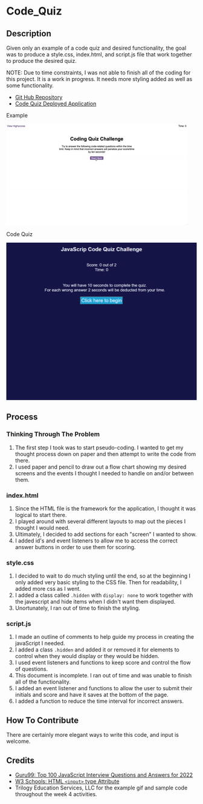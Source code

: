 # Code_Quiz


## Description

Given only an example of a code quiz and desired functionality, the goal was to produce a style.css, index.html, and script.js file that work together to produce the desired quiz.

NOTE: Due to time constraints, I was not able to finish all of the coding for this project. It is a work in progress. It needs more styling added as well as some functionality.

- [Git Hub Repository](https://github.com/areitan/Code_Quiz)
- [Code Quiz Deployed Application](https://areitan.github.io/Code_Quiz/)


Example

![Code Quiz Example](/assets/images/04-web-apis-homework-demo.gif)

Code Quiz

![Code Quiz Screenshot](/assets/images/code_quiz_screenshot.png)


## Process

### Thinking Through The Problem

1. The first step I took was to start pseudo-coding. I wanted to get my thought process down on paper and then attempt to write the code from there.
2. I used paper and pencil to draw out a flow chart showing my desired screens and the events I thought I needed to handle on and/or between them.


### index.html

1. Since the HTML file is the framework for the application, I thought it was logical to start there.
2. I played around with several different layouts to map out the pieces I thought I would need.
3. Ultimately, I decided to add sections for each "screen" I wanted to show.
4. I added id's and event listeners to allow me to access the correct answer buttons in order to use them for scoring.


### style.css

1. I decided to wait to do much styling until the end, so at the beginning I only added very basic styling to the CSS file. Then for readability, I added more css as I went.
2. I added a class called ```.hidden``` with  ```display: none``` to work together with the javescript and hide items when I didn't want them displayed.
3. Unortunately, I ran out of time to finish the styling.


### script.js

1. I made an outline of comments to help guide my process in creating the javaScript I needed.
2. I added a class ```.hidden``` and added it or removed it for elements to control when they would display or they would be hidden.
3. I used event listeners and functions to keep score and control the flow of questions.
4. This document is incomplete. I ran out of time and was unable to finish all of the functionality.
5. I added an event listener and functions to allow the user to submit their initials and score and have it saves at the bottom of the page.
6. I added a function to reduce the time interval for incorrect answers.


## How To Contribute

There are certainly more elegant ways to write this code, and input is welcome.


## Credits

- [Guru99: Top 100 JavaScript Interview Questions and Answers for 2022](https://www.guru99.com/javascript-interview-questions-answers.html)
- [W3 Schools: HTML ```<input>``` type Attribute](https://www.w3schools.com/tags/att_input_type.asp)
- Trilogy Education Services, LLC for the example gif and sample code throughout the week 4 activities.





